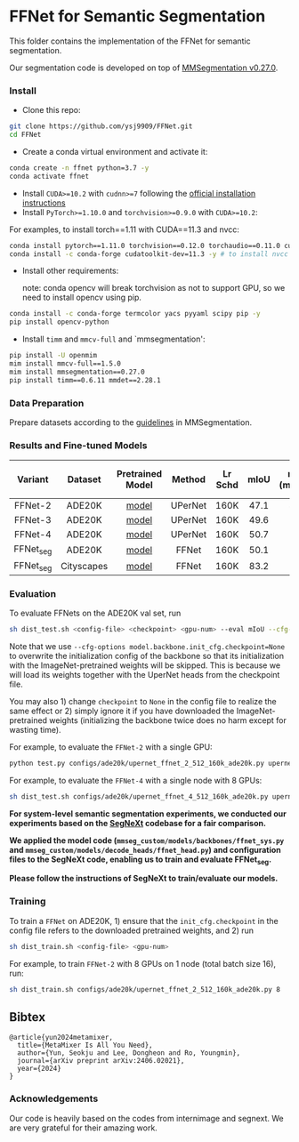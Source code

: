 # FFNet for Semantic Segmentation

This folder contains the implementation of the FFNet for semantic segmentation. 

Our segmentation code is developed on top of [MMSegmentation v0.27.0](https://github.com/open-mmlab/mmsegmentation/tree/v0.27.0).

### Install

- Clone this repo:

```bash
git clone https://github.com/ysj9909/FFNet.git
cd FFNet
```

- Create a conda virtual environment and activate it:

```bash
conda create -n ffnet python=3.7 -y
conda activate ffnet
```

- Install `CUDA>=10.2` with `cudnn>=7` following
  the [official installation instructions](https://docs.nvidia.com/cuda/cuda-installation-guide-linux/index.html)
- Install `PyTorch>=1.10.0` and `torchvision>=0.9.0` with `CUDA>=10.2`:

For examples, to install torch==1.11 with CUDA==11.3 and nvcc:
```bash
conda install pytorch==1.11.0 torchvision==0.12.0 torchaudio==0.11.0 cudatoolkit=11.3 -c pytorch -y
conda install -c conda-forge cudatoolkit-dev=11.3 -y # to install nvcc
```

- Install other requirements:

  note: conda opencv will break torchvision as not to support GPU, so we need to install opencv using pip. 	  

```bash
conda install -c conda-forge termcolor yacs pyyaml scipy pip -y
pip install opencv-python
```

- Install `timm` and `mmcv-full` and `mmsegmentation':

```bash
pip install -U openmim
mim install mmcv-full==1.5.0
mim install mmsegmentation==0.27.0
pip install timm==0.6.11 mmdet==2.28.1
```


### Data Preparation

Prepare datasets according to the [guidelines](https://github.com/open-mmlab/mmsegmentation/blob/master/docs/en/dataset_prepare.md#prepare-datasets) in MMSegmentation.


### Results and Fine-tuned Models

| Variant | Dataset | Pretrained Model | Method | Lr Schd | mIoU | mIoU (ms+flip) | #params | FLOPs | Fine-tuned Model |
|:---:|:---:|:---:|:---:| :---:|:---:|:---:|:---:| :---:|:---:|
| FFNet-2 | ADE20K | [model](https://github.com/ysj9909/FFNet/releases/download/v1.0/ffnet_2_distillation.pth.tar) | UPerNet | 160K | 47.1 | 47.8 | 58M | 942G | [model](https://github.com/ysj9909/FFNet/releases/download/v1.0/upernet_ffnet_2_512_160k_ade20k.pth) |
| FFNet-3 | ADE20K | [model](https://github.com/ysj9909/FFNet/releases/download/v1.0/ffnet_3_distillation.pth.tar) | UPerNet | 160K | 49.6 | 50.2 | 80M | 1010G | [model](https://github.com/ysj9909/FFNet/releases/download/v1.0/upernet_ffnet_3_512_160k_ade20k.pth) |
| FFNet-4 | ADE20K | [model](https://github.com/ysj9909/FFNet/releases/download/v1.0/ffnet_4_384.pth.tar) | UPerNet | 160K | 50.7 | 51.7 | 113M | 1158G | [model](https://github.com/ysj9909/FFNet/releases/download/v1.0/upernet_ffnet_4_512_160k_ade20k.pth) |
| FFNet<sub>seg</sub> | ADE20K | [model](https://github.com/ysj9909/FFNet/releases/download/v1.0/ffnet_seg.pth.tar) | FFNet | 160K | 50.1 | 51.2 | 68M | 74G | [model](https://github.com/ysj9909/FFNet/releases/download/v1.0/ffnet_seg_sys_512_160k_ade20k.pth) |
| FFNet<sub>seg</sub> | Cityscapes | [model](https://github.com/ysj9909/FFNet/releases/download/v1.0/ffnet_seg.pth.tar) | FFNet | 160K | 83.2 | 84.1 | 68M | 577G | [model](https://github.com/ysj9909/FFNet/releases/download/v1.0/ffnet_seg_sys_1024_160k_cityscapes.pth) |


### Evaluation

To evaluate FFNets on the ADE20K val set, run
```bash
sh dist_test.sh <config-file> <checkpoint> <gpu-num> --eval mIoU --cfg-options model.backbone.init_cfg.checkpoint=None
```
Note that we use ```--cfg-options model.backbone.init_cfg.checkpoint=None``` to overwrite the initialization config of the backbone so that its initialization with the ImageNet-pretrained weights will be skipped. This is because we will load its weights together with the UperNet heads from the checkpoint file.

You may also 1) change ```checkpoint``` to ```None``` in the config file to realize the same effect or 2) simply ignore it if you have downloaded the ImageNet-pretrained weights (initializing the backbone twice does no harm except for wasting time).

For example, to evaluate the `FFNet-2` with a single GPU:
```bash
python test.py configs/ade20k/upernet_ffnet_2_512_160k_ade20k.py upernet_ffnet_2_512_160k_ade20k.pth --eval mIoU --cfg-options model.backbone.init_cfg.checkpoint=None
```

For example, to evaluate the `FFNet-4` with a single node with 8 GPUs:
```bash
sh dist_test.sh configs/ade20k/upernet_ffnet_4_512_160k_ade20k.py upernet_ffnet_4_512_160k_ade20k.pth 8 --eval mIoU --cfg-options model.backbone.init_cfg.checkpoint=None
```

**For system-level semantic segmentation experiments, we conducted our experiments based on the [SegNeXt](https://github.com/Visual-Attention-Network/SegNeXt/tree/main) codebase for a fair comparison.**

**We applied the model code (`mmseg_custom/models/backbones/ffnet_sys.py` and `mmseg_custom/models/decode_heads/ffnet_head.py`) and configuration files to the SegNeXt code, enabling us to train and evaluate FFNet<sub>seg</sub>.**

**Please follow the instructions of SegNeXt to train/evaluate our models.**


### Training

To train a `FFNet` on ADE20K, 1) ensure that the ```init_cfg.checkpoint``` in the config file refers to the downloaded pretrained weights, and 2) run

```bash
sh dist_train.sh <config-file> <gpu-num>
```

For example, to train `FFNet-2` with 8 GPUs on 1 node (total batch size 16), run:

```bash
sh dist_train.sh configs/ade20k/upernet_ffnet_2_512_160k_ade20k.py 8
```

## Bibtex
```
@article{yun2024metamixer,
  title={MetaMixer Is All You Need},
  author={Yun, Seokju and Lee, Dongheon and Ro, Youngmin},
  journal={arXiv preprint arXiv:2406.02021},
  year={2024}
}
```


### Acknowledgements 

Our code is heavily based on the codes from internimage and segnext. We are very grateful for their amazing work.
